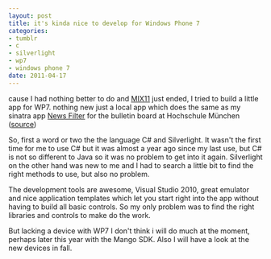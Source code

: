 ```yaml
--- 
layout: post
title: it's kinda nice to develop for Windows Phone 7
categories: 
- tumblr
- c
- silverlight
- wp7
- windows phone 7
date: 2011-04-17
---
```

cause I had nothing better to do and [MIX11](http://live.visitmix.com/) just
ended, I tried to build a little app for WP7. nothing new just a local app
which does the same as my sinatra app [News Filter](http://hm.eger-andreas.de)
for the bulletin board at Hochschule München
([source](https://github.com/sch1zo/hm-news-filter))

<!-- more -->

So, first a word or two the the language C# and Silverlight. It wasn't the
first time for me to use C# but it was almost a year ago since my last use,
but C# is not so different to Java so it was no problem to get into it again.
Silverlight on the other hand was new to me and I had to search a little bit
to find the right methods to use, but also no problem.

The development tools are awesome, Visual Studio 2010, great emulator and nice
application templates which let you start right into the app without having to
build all basic controls. So my only problem was to find the right libraries
and controls to make do the work.

But lacking a device with WP7 I don't think i will do much at the moment,
perhaps later this year with the Mango SDK. Also I will have a look at the new
devices in fall.

